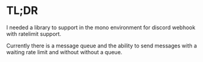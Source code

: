 # TL;DR
I needed a library to support in the mono environment for discord webhook with ratelimit support.

Currently there is a message queue and the ability to send messages with a waiting rate limit and without without a queue.
